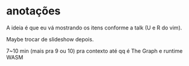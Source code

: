 # anotações

A ideia é que eu vá mostrando os itens conforme a talk (U e R do vim).

Maybe trocar de slideshow depois.

7~10 min (mais pra 9 ou 10) pra contexto até qq é The Graph e runtime WASM
